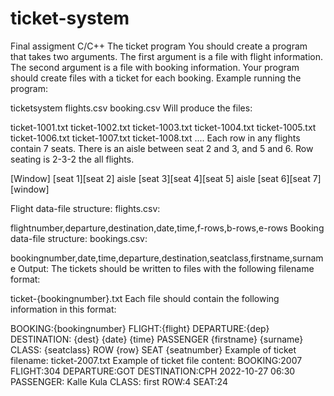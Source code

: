# ticket-system
Final assigment C/C++
The ticket program
You should create a program that takes two arguments.
The first argument is a file with flight information.
The second argument is a file with booking information.
Your program should create files with a ticket for each booking.
Example running the program:

ticketsystem flights.csv booking.csv
Will produce the files:

ticket-1001.txt ticket-1002.txt ticket-1003.txt ticket-1004.txt
ticket-1005.txt ticket-1006.txt ticket-1007.txt ticket-1008.txt
....
Each row in any flights contain 7 seats. There is an aisle between seat 2 and 3, and 5 and 6.
Row seating is 2-3-2 the all flights.

[Window] [seat 1][seat 2] aisle [seat 3][seat 4][seat 5] aisle [seat 6][seat 7] [window]

Flight data-file structure:
flights.csv:

flightnumber,departure,destination,date,time,f-rows,b-rows,e-rows
Booking data-file structure:
bookings.csv:

bookingnumber,date,time,departure,destination,seatclass,firstname,surname
Output:
The tickets should be written to files with the following filename format:

ticket-{bookingnumber}.txt
Each file should contain the following information in this format:

BOOKING:{bookingnumber} 
FLIGHT:{flight} DEPARTURE:{dep} DESTINATION: {dest} {date} {time}
PASSENGER {firstname} {surname}
CLASS: {seatclass}
ROW {row} SEAT {seatnumber}
Example of ticket filename:
ticket-2007.txt
Example of ticket file content:
BOOKING:2007
FLIGHT:304 DEPARTURE:GOT DESTINATION:CPH 2022-10-27 06:30
PASSENGER: Kalle Kula
CLASS: first
ROW:4 SEAT:24
